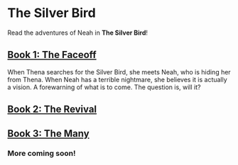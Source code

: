 # The Silver Bird

Read the adventures of Neah in **The Silver Bird**!

## [Book 1: The Faceoff](/Book1.md)
When Thena searches for the Silver Bird, she meets Neah, who is hiding her from Thena. When Neah has a terrible nightmare, she believes it is actually a vision. A forewarning of what is to come. The question is, will it?

## [Book 2: The Revival]()

## [Book 3: The Many]()

### More coming soon!

